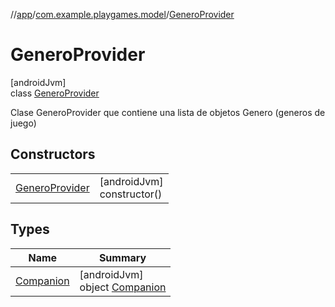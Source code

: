 //[app](../../../index.md)/[com.example.playgames.model](../index.md)/[GeneroProvider](index.md)

# GeneroProvider

[androidJvm]\
class [GeneroProvider](index.md)

Clase GeneroProvider que contiene una lista de objetos Genero (generos de juego)

## Constructors

| | |
|---|---|
| [GeneroProvider](-genero-provider.md) | [androidJvm]<br>constructor() |

## Types

| Name | Summary |
|---|---|
| [Companion](-companion/index.md) | [androidJvm]<br>object [Companion](-companion/index.md) |
